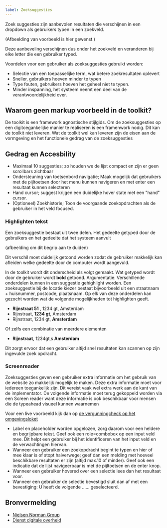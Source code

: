 ```yaml
---
label: Zoeksuggesties
---
```

Zoek suggesties zijn aanbevolen resultaten die verschijnen in een dropdown als gebruikers typen in een zoekveld. 

(Afbeelding van voorbeeld is hier gewenst.)

Deze aanbeveling verschijnen dus onder het zoekveld en veranderen bij elke letter die een gebruiker typed. 

Voordelen voor een gebruiker als zoeksuggesties gebruikt worden:

- Selectie van een toepasselijke term, wat betere zoekresultaten oplevert
- Sneller, gebruikers hoeven minder te typen
- Type fouten, gebruikers hoeven het geheel niet te typen.
- Minder inspanning, het systeem neemt een deel van de verantwoordelijkheid over. 

## Waarom geen markup voorbeeld in de toolkit?
De toolkit is een framework agnostische stijlgids. Om de zoeksuggesties op een digitoegankelijke manier te realiseren is een framenwork nodig. Dit kan de toolkit niet leveren. 
Wat de toolkit wel kan leveren zijn de eisen aan de vormgeving en het functionele gedrag van de zoeksuggesties 

## Gedrag en Accesbility

- Maximaal 10 suggesties; zo houden we de lijst compact en zijn er geen scrollbars zichtbaar
- Ondersteuning van toetsenbord navigatie; Maak mogelijk dat gebruikers met de pijltoetsen door het menu kunnen navigeren en met enter een resultaat kunnen selecteren
- Hand cursor; suggest krijgen een duidelijke hover state met een "hand" cursor.
- (Optioneel) Zoekhistorie; Toon de voorgaande zoekopdrachten als de gebruiker in het veld focused.

### Highlighten tekst
Een zoeksuggestie bestaat uit twee delen. Het gedeelte getyped door de gebruikers en het gedeelte dat het systeem aanvult 

(afbeelding om dit begrip aan te duiden)

Dit verschil moet duidelijk getoond worden zodat de gebruiker makkelijk kan afleiden welke gedeelte door de computer wordt aangevuld. 

In de toolkit wordt dit onderscheid als volgt gemaakt. Wat getyped wordt door de gebruiker wordt **bold** getoond. 
Argumentatie: 
Verschillende onderdelen kunnen in een suggestie gehighlight worden. Een zoeksuggestie bij de locatie kiezer bestaat bijvoorbeeld uit een straatnaam + huisnummer, postcode, plaatsnaam. 
Op elk van deze onderdelen kan gezocht worden wat de volgende mogelijkheden tot highlighten geeft. 

- **Rijnstraat 51** , 1234 gt, Amsterdam
- Rijnstraat, **1234 gt**, Amsterdam
- Rijnstraat, 1234 gt, **Amsterdam**

Of zelfs een combinatie van meerdere elementen

- **Rijnstraat**, 1234gt,s **Amsterdam**

Dit zorgt ervoor dat een gebruiker altijd snel resultaten kan scannen op zijn ingevulde zoek opdracht. 

### Screenreader
Zoeksuggesties geven een gebruiker extra informatie om het gebruik van de website zo makkelijk mogelijk te maken. Deze extra informatie moet voor iedereen toegankelijk zijn. Dit vereist vaak wel extra werk aan de kant van de implementator. De volgende informatie moet terug gekoppeld worden via een Screen reader want deze informatie is ook beschikbaar voor mensen die de typeahead visueel kunnen waarnemen

Voor een live voorbeeld kijk dan op [de vergunningcheck op het omgevingsloket](https://int.omgevingswet.overheid.nl/checken/stap/1)

- Label en placeholder worden opgelozen, zorg daarom voor een heldere en begrijpbare tekst. Geef ook een role=combobox op een input veld mee. Dit helpt een gebruiker bij het identificeren van het input veld en de verwachtingen hiervan. 
- Wanneer een gebruiker een zoekopdracht begint te typen en hier of mee klaar is of stopt halverwege; geef dan een melding met hoeveel beschikbare resultaten er zijn (altijd max.10 of minder). Geef ook een indicatie dat de lijst navigeerbaar is met de pijltoetsen en de enter knop. 
- Wanneer een gebruiker hovered over een selectie lees dan het resultaat voor. 
- Wanneer een gebruiker de selectie bevestigd sluit dan af met een bevestiging: U heeft de volgende ...... geselecteerd. 

## Bronvermelding
- [Nielsen Norman Group](https://www.nngroup.com/)
- [Dienst digitale overheid](https://www.digitoegankelijk.nl)